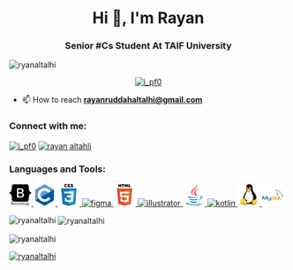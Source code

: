 <h1 align="center">Hi 👋, I'm Rayan</h1>
<h3 align="center">Senior #Cs Student At TAIF University</h3>




<p align="left"> <img src="https://komarev.com/ghpvc/?username=ryanaltalhi&label=Profile%20views&color=0e75b6&style=flat" alt="ryanaltalhi" /> </p>


<p align="center"> <a href="https://twitter.com/i_pf0" target="blank"><img src="https://img.shields.io/twitter/follow/i_pf0?logo=twitter&style=for-the-badge" alt="i_pf0" /></a> </p>

- 📫 How to reach **rayanruddahaltalhi@gmail.com**

<h3 align="left">Connect with me:</h3>
<p align="left">
<a href="https://twitter.com/i_pf0" target="blank"><img align="center" src="https://raw.githubusercontent.com/rahuldkjain/github-profile-readme-generator/master/src/images/icons/Social/twitter.svg" alt="i_pf0" height="30" width="40" /></a>
<a href="https://linkedin.com/in/rayan altahli" target="blank"><img align="center" src="https://raw.githubusercontent.com/rahuldkjain/github-profile-readme-generator/master/src/images/icons/Social/linked-in-alt.svg" alt="rayan altahli" height="30" width="40" /></a>
</p>

<h3 align="left">Languages and Tools:</h3>
<p align="left"> <a href="https://getbootstrap.com" target="_blank" rel="noreferrer"> <img src="https://raw.githubusercontent.com/devicons/devicon/master/icons/bootstrap/bootstrap-plain-wordmark.svg" alt="bootstrap" width="40" height="40"/> </a> <a href="https://www.cprogramming.com/" target="_blank" rel="noreferrer"> <img src="https://raw.githubusercontent.com/devicons/devicon/master/icons/c/c-original.svg" alt="c" width="40" height="40"/> </a> <a href="https://www.w3schools.com/css/" target="_blank" rel="noreferrer"> <img src="https://raw.githubusercontent.com/devicons/devicon/master/icons/css3/css3-original-wordmark.svg" alt="css3" width="40" height="40"/> </a> <a href="https://www.figma.com/" target="_blank" rel="noreferrer"> <img src="https://www.vectorlogo.zone/logos/figma/figma-icon.svg" alt="figma" width="40" height="40"/> </a> <a href="https://www.w3.org/html/" target="_blank" rel="noreferrer"> <img src="https://raw.githubusercontent.com/devicons/devicon/master/icons/html5/html5-original-wordmark.svg" alt="html5" width="40" height="40"/> </a> <a href="https://www.adobe.com/in/products/illustrator.html" target="_blank" rel="noreferrer"> <img src="https://www.vectorlogo.zone/logos/adobe_illustrator/adobe_illustrator-icon.svg" alt="illustrator" width="40" height="40"/> </a> <a href="https://www.java.com" target="_blank" rel="noreferrer"> <img src="https://raw.githubusercontent.com/devicons/devicon/master/icons/java/java-original.svg" alt="java" width="40" height="40"/> </a> <a href="https://kotlinlang.org" target="_blank" rel="noreferrer"> <img src="https://www.vectorlogo.zone/logos/kotlinlang/kotlinlang-icon.svg" alt="kotlin" width="40" height="40"/> </a> <a href="https://www.linux.org/" target="_blank" rel="noreferrer"> <img src="https://raw.githubusercontent.com/devicons/devicon/master/icons/linux/linux-original.svg" alt="linux" width="40" height="40"/> </a> <a href="https://www.mysql.com/" target="_blank" rel="noreferrer"> <img src="https://raw.githubusercontent.com/devicons/devicon/master/icons/mysql/mysql-original-wordmark.svg" alt="mysql" width="40" height="40"/> </a> </p>

<p><img align="left" src="https://github-readme-stats.vercel.app/api/top-langs?username=ryanaltalhi&show_icons=true&locale=en&layout=compact" alt="ryanaltalhi" /></p>

<p>&nbsp;<img align="center" src="https://github-readme-stats.vercel.app/api?username=ryanaltalhi&show_icons=true&locale=en" alt="ryanaltalhi" /></p>

<p><img align="center" src="https://github-readme-streak-stats.herokuapp.com/?user=ryanaltalhi&" alt="ryanaltalhi" /></p>

<p align="left"> <a href="https://github.com/ryo-ma/github-profile-trophy"><img src="https://github-profile-trophy.vercel.app/?username=ryanaltalhi" alt="ryanaltalhi" /></a> </p>
